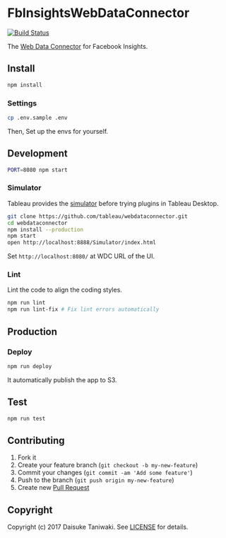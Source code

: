 # FbInsightsWebDataConnector

[![Build Status][build-image]][build-link]

The [Web Data Connector](https://tableau.github.io/webdataconnector/) for Facebook Insights.

## Install

```bash
npm install
```

### Settings

```bash
cp .env.sample .env
```

Then, Set up the envs for yourself.

## Development

```bash
PORT=8080 npm start
```

### Simulator

Tableau provides the [simulator](https://github.com/tableau/webdataconnector) before trying plugins in Tableau Desktop.

```bash
git clone https://github.com/tableau/webdataconnector.git
cd webdataconnector
npm install --production
npm start
open http://localhost:8888/Simulator/index.html
```

Set `http://localhost:8080/` at WDC URL of the UI.

### Lint

Lint the code to align the coding styles.

```bash
npm run lint
npm run lint-fix # Fix lint errors automatically
```

## Production

### Deploy

```bash
npm run deploy
```

It automatically publish the app to S3.

## Test

```bash
npm run test
```

## Contributing

1. Fork it
2. Create your feature branch (`git checkout -b my-new-feature`)
3. Commit your changes (`git commit -am 'Add some feature'`)
4. Push to the branch (`git push origin my-new-feature`)
5. Create new [Pull Request](../../pull/new/master)

## Copyright

Copyright (c) 2017 Daisuke Taniwaki. See [LICENSE](LICENSE) for details.


[build-image]: https://circleci.com/gh/kaizenplatform/FbInsightsWebDataConnector.svg?style=svg
[build-link]:  https://circleci.com/gh/kaizenplatform/FbInsightsWebDataConnector

